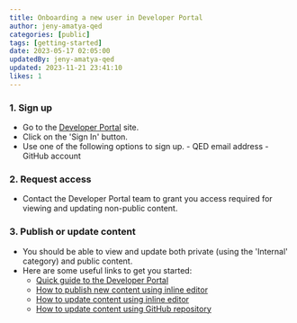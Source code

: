 ```yaml
---
title: Onboarding a new user in Developer Portal
author: jeny-amatya-qed
categories: [public]
tags: [getting-started]
date: 2023-05-17 02:05:00 
updatedBy: jeny-amatya-qed
updated: 2023-11-21 23:41:10 
likes: 1
---
```


### 1. Sign up 

* Go to the [Developer Portal](https://developer.qed.qld.gov.au/) site.
*  Click on the 'Sign In' button.
* Use one of the following options to sign up.
    \- QED email address
    \- GitHub account

### 2. Request access

* Contact the Developer Portal team to grant you access required for viewing and updating non-public content.

### 3. Publish or update content 

*  You should be able to view and update both private (using the 'Internal' category) and public content.
* Here are some useful links to get you started:
    - [Quick guide to the Developer Portal](/public/Quick-guide-to-the-DevPortal/)
    - [How to publish new content using inline editor](/public/How-to-add-a-new-post-using-the-inline-editing-tool/)
    - [How to update content using inline editor](/public/How-to-edit-an-existing-post-in-Developer-Portal/)
    - [How to update content using GitHub repository](/public/How-to-edit-a-post-using-GitHub-repository/)